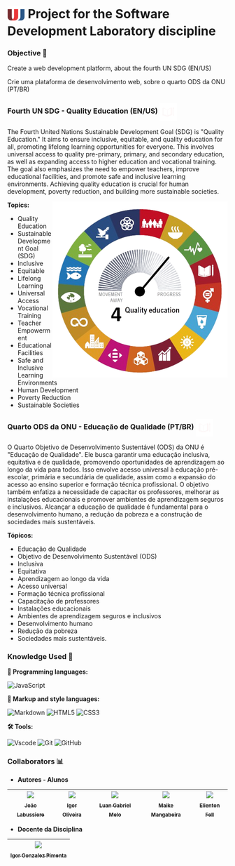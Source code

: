 <h1>
    <a href="https://www.unijorge.edu.br/">
     <img align="center" width="40px" src="utils\logoUnijorge.png"></a>
    <span> <strong>Project for the Software Development Laboratory discipline</strong></span>
</h1>

### **Objective** 🎯

Create a web development platform, about the fourth UN SDG (EN/US) 

Crie uma plataforma de desenvolvimento web, sobre o quarto ODS da ONU (PT/BR)

<h3>
<span> <strong>Fourth UN SDG - Quality Education (EN/US)</strong></span>
    <a href="https://www.unijorge.edu.br/">
     <img align="center" width="40px" src="utils\FourthUNSDGBottomless.png"></a>
</h3>

The Fourth United Nations Sustainable Development Goal (SDG) is "Quality Education." It aims to ensure inclusive, equitable, and quality education for all, promoting lifelong learning opportunities for everyone. This involves universal access to quality pre-primary, primary, and secondary education, as well as expanding access to higher education and vocational training. The goal also emphasizes the need to empower teachers, improve educational facilities, and promote safe and inclusive learning environments. Achieving quality education is crucial for human development, poverty reduction, and building more sustainable societies.

<img src="assets\image\SDG4tachometerBottomless.png" min-width="400px" max-width="400px" width="400px" align="right" alt="Fourth United Nations Sustainable Development Goal">

**Topics:**

- Quality Education
- Sustainable Development Goal (SDG)
- Inclusive
- Equitable
- Lifelong Learning
- Universal Access
- Vocational Training
- Teacher Empowerment
- Educational Facilities
- Safe and Inclusive Learning Environments
- Human Development
- Poverty Reduction
- Sustainable Societies


<h3>
<span> <strong>Quarto ODS da ONU - Educação de Qualidade (PT/BR)</strong></span>
    <a href="https://www.unijorge.edu.br/">
     <img align="center" width="40px" src="utils\FourthUNSDGBottomless.png"></a>
</h3>

O Quarto Objetivo de Desenvolvimento Sustentável (ODS) da ONU é "Educação de Qualidade". Ele busca garantir uma educação inclusiva, equitativa e de qualidade, promovendo oportunidades de aprendizagem ao longo da vida para todos. Isso envolve acesso universal à educação pré-escolar, primária e secundária de qualidade, assim como a expansão do acesso ao ensino superior e formação técnica profissional. O objetivo também enfatiza a necessidade de capacitar os professores, melhorar as instalações educacionais e promover ambientes de aprendizagem seguros e inclusivos. Alcançar a educação de qualidade é fundamental para o desenvolvimento humano, a redução da pobreza e a construção de sociedades mais sustentáveis.

**Tópicos:**

- Educação de Qualidade
- Objetivo de Desenvolvimento Sustentável (ODS)
- Inclusiva
- Equitativa
- Aprendizagem ao longo da vida
- Acesso universal
- Formação técnica profissional
- Capacitação de professores
- Instalações educacionais
- Ambientes de aprendizagem seguros e inclusivos
- Desenvolvimento humano
- Redução da pobreza
- Sociedades mais sustentáveis.

### **Knowledge Used** 🧠

**🤖 Programming languages:**

![JavaScript](https://img.shields.io/badge/JavaScript-F7DF1E?style=for-the-badge&logo=javascript&logoColor=black)

**🎨 Markup and style languages:**

![Markdown](https://img.shields.io/badge/Markdown-000?style=for-the-badge&logo=markdown)
![HTML5](https://img.shields.io/badge/HTML5-E34F26?style=for-the-badge&logo=html5&logoColor=white)
![CSS3](https://img.shields.io/badge/CSS3-1572B6?style=for-the-badge&logo=css3&logoColor=white)

**🛠️ Tools:**

![Vscode](https://img.shields.io/badge/Vscode-007ACC?style=for-the-badge&logo=visual-studio-code&logoColor=white)
![Git](https://img.shields.io/badge/GIT-E44C30?style=for-the-badge&logo=git&logoColor=white)
![GitHub](https://img.shields.io/badge/GitHub-100000?style=for-the-badge&logo=github&logoColor=white)

### Collaborators 📊

- **Autores - Alunos**

| [<img loading="lazy" src="https://avatars.githubusercontent.com/u/153572623?v=4" width=115><br><sub>João Labussiere</sub>](https://github.com/JPLabussiereF) | [<img loading="lazy" src="https://avatars.githubusercontent.com/u/96660702?v=4" width=115><br><sub>Igor Oliveira</sub>](https://github.com/reedbluue) |[<img loading="lazy" src="https://avatars.githubusercontent.com/u/152229567?v=4" width=115><br><sub>Luan Gabriel Melo</sub>](https://github.com/LuanGabrielMelo) | [<img loading="lazy" src="https://avatars.githubusercontent.com/u/129229862?v=4" width=115><br><sub>Maike Mangabeira</sub>](https://github.com/PinguimBlack) | [<img loading="lazy" src="https://avatars.githubusercontent.com/u/127335867?v=4" width=115><br><sub>Elienton Fell</sub>](https://github.com/ElielFell) |
| :---: | :---: |  :---: |  :---: | :---: | 

- **Docente da Disciplina**

| [<img loading="lazy" src="https://avatars.githubusercontent.com/u/10999519?v=4" width=115><br><sub>Igor Gonzalez Pimenta </sub>](https://github.com/igorgonzal) |
| :---: |